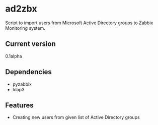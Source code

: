 # ad2zbx
Script to import users from Microsoft Active Directory groups to Zabbix Monitoring system.

## Current version
0.1alpha

## Dependencies
- pyzabbix
- ldap3

## Features
- Creating new users from given list of Active Directory groups
